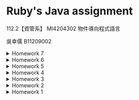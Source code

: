 # Ruby's Java assignment

112.2【資管系】 MI4204302 物件導向程式語言

吳幸儒 B11209002

<details>
     <summary>Homework 7</summary>

## Homework7

### 題目描述

請撰寫一個 Book 類別, 包含 String bookName, String isbn, Author authors[], Publisher publisher, Date publishingDate. Author 類別包含 String firstname 與 String lastname, Publisher 類別包含 String corp, String address. 撰寫 BookTest 類別建立兩個 Book 物件並印出其內容.

### 程式資料

- Access Point: /src/Homework7.java
- Book Class: /src/Model/hw07/Book.java
- Author Enum: /src/Model/hw07/Author.java
- Publisher Class: /src/Model/hw07/Publisher.java
- BookTest Class: /src/Model/hw07/test/BookTest.java

由於本次作業要求撰寫 BookTest 來測試 Book 與相關的依賴 ，故採用 junit 來測試，以便管理。

備註: junit 版本為 4.13.1，對應的 jar 檔案已經放在 /lib 資料夾下

![testResult](./src/Images/截圖%202024-04-15%20下午7.47.40.png)


</details>

<details>
     <summary>Homework 6</summary>

## Homework6

### 題目
請設計Date類別與Customer類別，Date類別包含int year,month,day，Customer類別包含String name, Sex sex, Date birthday, String phone，Sex為列舉(enum)型態，其可能值為MALE或FEMALE。撰寫CustomerTest類別，將文字檔customers.txt裡的資料讀入，每行轉換成Customer物件，並列印出來。

### 測試資料
customer.txt
```
Jack Lee,MALE,2000/01/04,0912345678
Jenny Huang,FEMALE,2000/03/05,0933333333
Brian Chen,MALE,2000/08/24,0922222111
Sophia Chou,FEMALE,2000/06/17,0933666333
```

### 程式資料
- Access Point: /src/Homework6.java
- Date Class: /src/Model/hw06/Date.java
- Sex Enum: /src/Model/hw06/Sex.java
- Customer Class: /src/Model/hw06/Customer.java
- CustomerTest Class: /src/Model/hw06/test/CustomerTest.java
- CustomerTest test data: /src/Model/hw06/test/customers.txt

</details>

<details>
     <summary>Homework 5</summary>

## Homework5

### 題目

請撰寫一個程式，能夠解析一個網址字串，將「網路協定(protocol)、主機名稱(host) 、路徑名稱(path)、檔案名稱(filename)、查詢資訊(query)」分別顯示出來。

注意事項：
1. 程式當中，一定要用到 indexOf() 與 substring() 這兩個方法。
2. 請以「 https://moodle2.ntust.edu.tw/course/view.php?id=1763#section-6 」這個字串作為範例，只需要將此網址正常判別即可。即無需做其它例外處理。

提示：
程式包含一個ParseUrl類別以及ParseTest測試類別。
```java
class ParseUrl {
     String protocol;
     String host;
     String path;
     String filename;
     String query;
     
     // 呼叫parse剖析結果放在protocol, host, filename, filetype
     public void parse(String urlString) { …}
     
         public String toString() { …}
}
     
class ParseTest {
     public static void main(String args[]) {
          ParseUrl parser = new ParseUrl();
          parser.parse("https://moodle.ntust.edu.tw/course/view.php?id=19803");
          System.out.println(parser);
    }
}
```

剖析結果例
```
protocol: https
host: moodle.ntust.edu.tw
path: /course/
filename: view.php
query: id=19803
```

### 程式資料
- Access Point: /src/Homework5.java
- ParseUrl Class: /src/Model/hw05/ParseUrl.java
- ParseTest Class: /src/Model/hw05/ParseTest.java
</details>

<details>
     <summary>Homework 4</summary>

## Homework4

### 題目

請創建類別Booking, Customer, 列舉型態Title.
撰寫BookingTest類別分別測試建立物件.
```java
import java.util.Date;

public class Booking{
     Customer customer;
     int numAdults, numKids;
     Date bookingTime;
     public Booking(…){…}
}

public enum Title {
    MR, MRS, MS
}

public class Customer {
     String surname;
     Title title;
     String phone;
     Public Customer(…) {}
}
```

由於本次作業要求撰寫 BookingTest 來測試 Booking 與 Customer 這兩個類是否正確，故採用 junit 來測試，以便管理。

備註: junit 版本為 4.13.1，對應的 jar 檔案已經放在 /lib 資料夾下

![testResult](./src/Images/截圖%202024-03-25%20下午11.34.39.png)

### 程式資料
- Access Point: /src/Homework4.java
- Booking Class: /src/Model/hw04/Booking.java
- Customer Class: /src/Model/hw04/Customer.java
- BookingTest Class: /src/Model/hw04/test/BookingTest.java

</details>

<details>
     <summary>Homework 3</summary>

## Homework3
### 題目

請定義兩陣列x,y代表兩向量x ⃑,y ⃑具有相同維度。
```java
double x[] = {….};
double y[] = {…};
```
並請定義三個方法，型態如下：
```java
static double innerProduct(double x[], double y[]);
static double norm2(double x[]);
static double cosine(double x[], double y[]);
```

方法實作可分別計算下列內容：

![](./src/Images/hw03題目.png)

本次作業由於涉及矩陣運算，為求運算穩定、減少「造輪子」等行為，因此使用 weka.core.matrix 的相關方式來達成。
請務必將 /lib/weka.jar 中的檔案用作項目的依賴項。

以 IDEA 舉例：
1. 点击右上角 文件->项目结构->模块->依赖
2. 选择窗口右边的 ‘+’ 按钮，点击 ’JARs或目录‘ ，选择weka.jar文件，点击确定

### 程式資料
- 核心邏輯: /src/Model/VectorCalculator.java
- 測試範例(測試程式): /src/Homework3.java

### 心得

<img src="./src/Images/surprise.jpg" alt="Gruandal's avatar" style="width: 200px;" />
是數學！！

</details>

<details>
     <summary>Homework 2</summary>

### 題目

程式一開始，會出現下列訊息，要求使用者輸入10位學生的成績。
```bash
請輸入10位同學的成績：
第1位：
第2位：
第3位：
第4位：
第5位：
…
第10位：
```

輸入完成後，程式根據輸入的成績，分別列出下列資訊：
```bash
第1位：
第2位：
第3位：
第4位：
第5位：
…
第10位：
分數介於90-100人數：OO人
分數介於80-89人數：OO人
分數介於70-79人數：OO人
分數介於60-69人數：OO人
分數介於0-59人數：OO人
```
</details>

<details>
     <summary>Homework 1</summary>

## Homework1

### 題目

請撰寫一類別Time包含hour, minute, second三個int欄位，並滿足以下條件，並自行撰寫測試類別TimeTest建立多個Time物件測試Time類別。
-	不同引數個數的建構式: Time(hh,mm,ss), Time(hh,mm), Time(hh)
-	toString()方法: 顯示為 hh:mm:ss格式
-	時分秒的get/set方法(需檢查傳入值的範圍) 方法
```java
int getHour()
int getMinute()
int getSecond()
void setHour(int hh)
void setMinute(int mm)
void setSecond(int ss)
boolean isMorning()
boolean isAfternoon()
boolean isNoon()
boolean isEvening()
```

### 程式資料

- Time 物件: /src/Model/Time.java
- TimeTest 物件: /src/TimeTest.java

### 實作功能
-	Time 物件不同引數個數的建構式: Time(hh,mm,ss), Time(hh,mm), Time(hh)
-	toString()方法: 顯示為 hh:mm:ss 格式(注意：12小時制)
-	時分秒的get/set方法(需檢查傳入值的範圍)
     int getHour(), int getMinute(), int getSecond(), void setHour(int hh), void setMinute(int mm), void setSecond(int ss)
-	boolean isMorning(), boolean isAfternoon(), boolean isNoon(), boolean isEvening()方法

### 時間定義

>#### 格式
> 名稱: 開始時(:分)(:秒) ~ 結束時(:分)(:秒)
- Morning: 0 ~ 12
- Afternoon: 12 ~ 18
- Evening: 18 ~ 20
- Noon: 12:00:00 ~ 12:00:00

### 心得

<img src="./src/Images/shock.jpg" alt="Gruandal's shock" style="width: 200px;" />
第一個作業就這麼重口味...
</details>

